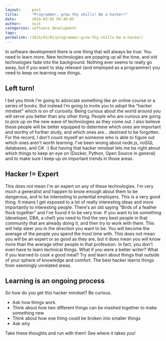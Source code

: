 ```yaml
---
layout:     post
title:      "Programmer, grow thy skills! Be a hacker!"
date:       2016-03-01 09:40:05
author:     nick
categories: software development
tags:  
permalink: /2016/03/01/programmer-grow-thy-skills-be-a-hacker/
---
```

In software development there is one thing that will always be true: You need to learn more. New technologies are popping up all the time, and old technologies fade into the background. Nothing ever seems to really go away, but if you want to stay relevant (and employed as a programmer) you need to keep on learning new things. 

## Left turn!

I bet you think I'm going to advocate something like an online course or a series of books. But instead I'm going to invite you to adopt the "hacker mindset" which is on of curiosity. Being curious about the world around you will serve you better than any other thing. People who are curious are going to pick up on the new wave of technologies as they come out. I also believe these people will be better equipped to determine which ones are important and worthy of further study, and which ones are... destined to be forgotten. For the record, I don't count myself an someone who is able to figure out which ones aren't worth learning. I've been wrong about node.js, noSQL databases, and C#. :) But having that hacker mindset lets me be right about which things to keep an eye on (Docker, Python, Open Source in general) and to make sure I keep up on important trends in those areas. 

## Hacker != Expert

This does not mean I'm an expert on any of these technologies. I'm very much a generalist and happen to know enough about them to be dangerous, and to be interesting to potential employers. This is a very good thing. It means I get exposed to a lot of really interesting ideas and more importantly to interesting people. There's an old saying "Birds of a feather flock together" and I've found it to be very true. If you want to be something (developer, DBA, a chef) you need to find the very best people in that community that are already doing it, and then try to work with them. This will help steer you in the direction you want to be. You will become the average of the people you spend the most time with. This does not mean you will be an expert or as good as they are, but it does mean you will know more than the average other people in that profession. In fact, you don't even have to learn technical things. What if you were a better writer? What if you learned to cook a good meal? Try and learn about things that outside of your sphere of knowledge and comfort. The best hacker learns things from seemingly unrelated areas. 

## Learning is an ongoing process

So how do you get this hacker mindset? Be curious. 

  * Ask how things work.
  * Think about how two different things can be mashed together to make something new
  * Think about how one thing could be broken into smaller things
  * Ask why

Take these thoughts and run with them! See where it takes you!
